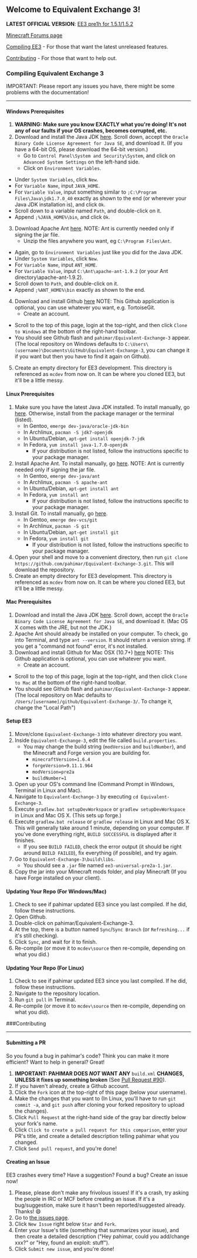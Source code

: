 ## Welcome to Equivalent Exchange 3!
**LATEST OFFICIAL VERSION**:  [EE3 pre1h for 1.5.1/1.5.2](http://adf.ly/PdBNy)

[Minecraft Forums page](http://www.minecraftforum.net/topic/1540010-equivalent-exchange-3)

[Compiling EE3](https://github.com/pahimar/Equivalent-Exchange-3#compiling-equivalent-exchange-3) - For those that want the latest unreleased features.

[Contributing](https://github.com/pahimar/Equivalent-Exchange-3#contributing) - For those that want to help out.

### Compiling Equivalent Exchange 3
IMPORTANT: Please report any issues you have, there might be some problems with the documentation!
***
#### Windows Prerequisites
1. **WARNING:  Make sure you know EXACTLY what you're doing!  It's not any of our faults if your OS crashes, becomes corrupted, etc.**
2. Download and install the Java JDK [here](http://www.oracle.com/technetwork/java/javase/downloads/jdk7-downloads-1880260.html).  Scroll down, accept the `Oracle Binary Code License Agreement for Java SE`, and download it.  (If you have a 64-bit OS, please download the 64-bit version.)
	* Go to `Control Panel\System and Security\System`, and click on `Advanced System Settings` on the left-hand side.
	* Click on `Environment Variables`.
  * Under `System Variables`, click `New`.
  * For `Variable Name`, input `JAVA_HOME`.
  * For `Variable Value`, input something similar to `;C:\Program Files\Java\jdk1.7.0_40` exactly as shown to the end (or wherever your Java JDK installation is), and click `Ok`.
  * Scroll down to a variable named `Path`, and double-click on it.
  * Append `;%JAVA_HOME%\bin`, and click `Ok`.
3. Download Apache Ant [here](http://ant.apache.org). NOTE: Ant is currently needed only if signing the jar file.
	* Unzip the files anywhere you want, eg `C:\Program Files\Ant`.
  * Again, go to `Environment Variables` just like you did for the Java JDK.
  * Under `System Variables`, click `New`.
  * For `Variable Name`, input `ANT_HOME`.
  * For `Variable Value`, input `C:\Ant\apache-ant-1.9.2` (or your Ant directory\apache-ant-1.9.2).
  * Scroll down to `Path`, and double-click on it.
  * Append `;%ANT_HOME%\bin` exactly as shown to the end.
4. Download and install Github [here](http://windows.github.com/) NOTE: This Github application is optional, you can use whatever you want, e.g. TortoiseGit.
	* Create an account.
  * Scroll to the top of this page, login at the top-right, and then click `Clone to Windows` at the bottom of the right-hand toolbar.
  * You should see Github flash and `pahimar/Equivalent-Exchange-3` appear.  (The local repository on Windows defaults to `C:\Users\(username)\Documents\GitHub\Equivalent-Exchange-3`, you can change it if you want but then you have to find it again on Github).
5. Create an empty directory for EE3 development.  This directory is referenced as `mcdev` from now on.  It can be where you cloned EE3, but it'll be a little messy.

#### Linux Prerequisites
1. Make sure you have the latest Java JDK installed.  To install manually, go [here](http://www.oracle.com/technetwork/java/javase/downloads/jdk7-downloads-1880260.html).  Otherwise, install from the package manager or the terminal (listed).
	* In Gentoo, `emerge dev-java/oracle-jdk-bin`
	* In Archlinux, `pacman -S jdk7-openjdk`
	* In Ubuntu/Debian, `apt-get install openjdk-7-jdk`
	* In Fedora, `yum install java-1.7.0-openjdk`
		* If your distribution is not listed, follow the instructions specific to your package manager.
2. Install Apache Ant.  To install manually, go [here](http://ant.apache.org). NOTE: Ant is currently needed only if signing the jar file.
	* In Gentoo, `emerge dev-java/ant`
	* In Archlinux, `pacman -S apache-ant`
	* In Ubuntu/Debian, `apt-get install ant`
	* In Fedora, `yum install ant`
		* If your distribution is not listed, follow the instructions specific to your package manager.
3. Install Git.  To install manually, go [here](http://git-scm.com/).
	* In Gentoo, `emerge dev-vcs/git`
	* In Archlinux, `pacman -S git`
	* In Ubuntu/Debian, `apt-get install git`
	* In Fedora, `yum install git`
		* If your distribution is not listed, follow the instructions specific to your package manager.
4. Open your shell and move to a convenient directory, then run `git clone https://github.com/pahimar/Equivalent-Exchange-3.git`.  This will download the repository.
5. Create an empty directory for EE3 development.  This directory is referenced as `mcdev` from now on.  It can be where you cloned EE3, but it'll be a little messy.

#### Mac Prerequisites
1. Download and install the Java JDK [here](http://www.oracle.com/technetwork/java/javase/downloads/jdk7-downloads-1880260.html).  Scroll down, accept the `Oracle Binary Code License Agreement for Java SE`, and download it. (Mac OS X comes with the JRE, but not the JDK.)
2. Apache Ant should already be installed on your computer.  To check, go into Terminal, and type `ant --version`.  It should return a version string.  If you get a "command not found" error, it's not installed.
3. Download and install Github for Mac OSX (10.7+) [here](http://mac.github.com/) NOTE: This Github application is optional, you can use whatever you want.
	* Create an account.
  * Scroll to the top of this page, login at the top-right, and then click `Clone to Mac` at the bottom of the right-hand toolbar.
  * You should see Github flash and `pahimar/Equivalent-Exchange-3` appear.  (The local repository on Mac defaults to `/Users/[username]/github/Equivalent-Exchange-3/`.  To change it, change the "Local Path")

#### Setup EE3
1. Move/clone `Equivalent-Exchange-3` into whatever directory you want.
2. Inside `Equivalent-Exchange-3`, edit the file called `build.properties`.
 	* You may change the build string (`modVersion` and `buildNumber`), and the Minecraft and Forge version you are building for.
 		* `minecraftVersion=1.6.4`
 		* `forgeVersion=9.11.1.964`
 		* `modVersion=pre2a`
 		* `buildNumber=1`
3. Open up your OS's command line (Command Prompt in Windows, Terminal in Linux and Mac).
4. Navigate to `Equivalent-Exchange-3` by executing `cd Equivalent-Exchange-3`.
5. Execute `gradlew.bat setupDevWorkspace` or `gradlew setupDevWorkspace` in Linux and Mac OS X. (This sets up forge.)
6. Execute `gradlew.bat release` or `gradlew release` in Linux and Mac OS X. This will generally take around 1 minute, depending on your computer.  If you've done everything right, `BUILD SUCCESSFUL` is displayed after it finishes.
	* If you see `BUILD FAILED`, check the error output (it should be right around `BUILD FAILED`), fix everything (if possible), and try again.
7. Go to `Equivalent-Exchange-3\build\libs`.
	*  You should see a `.jar` file named `ee3-universal-pre2a-1.jar`.
8. Copy the jar into your Minecraft mods folder, and play Minecraft (If you have Forge installed on your client).

#### Updating Your Repo (For Windows/Mac)
1. Check to see if pahimar updated EE3 since you last compiled.  If he did, follow these instructions.
2. Open Github.
3. Double-click on pahimar/Equivalent-Exchange-3.
4. At the top, there is a button named `Sync`/`Sync Branch` (or `Refreshing...` if it's still checking).
5. Click `Sync`, and wait for it to finish.
6. Re-compile (or move it to `mcdev\source` then re-compile, depending on what you did.)

#### Updating Your Repo (For Linux)
1. Check to see if pahimar updated EE3 since you last compiled.  If he did, follow these instructions.
2. Navigate to the repository location.
3. Run `git pull` in Terminal.
4. Re-compile (or move it to `mcdev\source` then re-compile, depending on what you did).

###Contributing
***
#### Submitting a PR
So you found a bug in pahimar's code?  Think you can make it more efficient?  Want to help in general?  Great!

1. **IMPORTANT:  PAHIMAR DOES *NOT* WANT ANY** `build.xml` **CHANGES, UNLESS it fixes up something broken** (See [Pull Request #90](https://github.com/pahimar/Equivalent-Exchange-3/pull/90)).
2. If you haven't already, create a Github account.
3. Click the `Fork` icon at the top-right of this page (below your username).
4. Make the changes that you want to (In Linux, you'll have to run `git commit -a`, and `git push` after cloning your forked repository to upload the changes).
5. Click `Pull Request` at the right-hand side of the gray bar directly below your fork's name.
6. Click `Click to create a pull request for this comparison`, enter your PR's title, and create a detailed description telling pahimar what you changed.
7. Click `Send pull request`, and you're done!

#### Creating an Issue
EE3 crashes every time?  Have a suggestion?  Found a bug?  Create an issue now!

1. Please, please don't make any frivolous issues!  If it's a crash, try asking the people in IRC or MCF before creating an issue.  If it's a bug/suggestion, make sure it hasn't been reported/suggested already.  Thanks! :smile:
2. Go to [the issues page](http://github.com/pahimar/Equivalent-Exchange-3/issues).
3. Click `New Issue` right below `Star` and `Fork`.
4. Enter your Issue's title (something that summarizes your issue), and then create a detailed description ("Hey pahimar, could you add/change xxx?" or "Hey, found an exploit:  stuff").
5. Click `Submit new issue`, and you're done!
